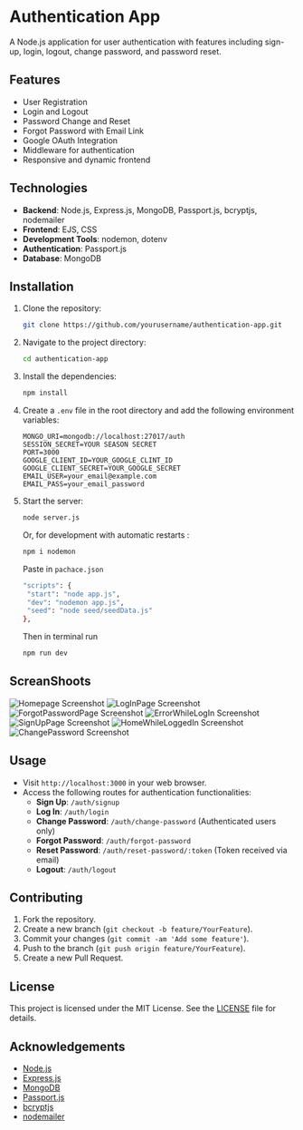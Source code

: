 # Authentication App

A Node.js application for user authentication with features including sign-up, login, logout, change password, and password reset.

## Features

- User Registration
- Login and Logout
- Password Change and Reset
- Forgot Password with Email Link
- Google OAuth Integration
- Middleware for authentication
- Responsive and dynamic frontend

## Technologies

- **Backend**: Node.js, Express.js, MongoDB, Passport.js, bcryptjs, nodemailer
- **Frontend**: EJS, CSS
- **Development Tools**: nodemon, dotenv
- **Authentication**: Passport.js
- **Database**: MongoDB

## Installation

1. Clone the repository:

   ```bash
   git clone https://github.com/yourusername/authentication-app.git
   ```

2. Navigate to the project directory:

   ```bash
   cd authentication-app
   ```

3. Install the dependencies:

   ```bash
   npm install
   ```

4. Create a `.env` file in the root directory and add the following environment variables:

   ```env
   MONGO_URI=mongodb://localhost:27017/auth
   SESSION_SECRET=YOUR SEASON SECRET
   PORT=3000
   GOOGLE_CLIENT_ID=YOUR_GOOGLE_CLINT_ID
   GOOGLE_CLIENT_SECRET=YOUR_GOOGLE_SECRET
   EMAIL_USER=your_email@example.com
   EMAIL_PASS=your_email_password
   ```

5. Start the server:

   ```bash
   node server.js
   ```

   Or, for development with automatic restarts :

   ```bash
   npm i nodemon
   ```

   Paste in `pachace.json`

   ```bash
   "scripts": {
    "start": "node app.js",
    "dev": "nodemon app.js",
    "seed": "node seed/seedData.js"
   },
   ```

   Then in terminal run

   ```bash
   npm run dev
   ```

## ScreanShoots

![Homepage Screenshot](public/assets/home.png)
![LogInPage Screenshot](public/assets/Loginpage.png)
![ForgotPasswordPage Screenshot](public/assets/forgorpass.png)
![ErrorWhileLogIn Screenshot](public/assets/loginerror.png)
![SignUpPage Screenshot](public/assets/signup.png)
![HomeWhileLoggedIn Screenshot](public/assets/userhome.png)
![ChangePassword Screenshot](public/assets/changepassword.png)

## Usage

- Visit `http://localhost:3000` in your web browser.
- Access the following routes for authentication functionalities:
  - **Sign Up**: `/auth/signup`
  - **Log In**: `/auth/login`
  - **Change Password**: `/auth/change-password` (Authenticated users only)
  - **Forgot Password**: `/auth/forgot-password`
  - **Reset Password**: `/auth/reset-password/:token` (Token received via email)
  - **Logout**: `/auth/logout`

## Contributing

1. Fork the repository.
2. Create a new branch (`git checkout -b feature/YourFeature`).
3. Commit your changes (`git commit -am 'Add some feature'`).
4. Push to the branch (`git push origin feature/YourFeature`).
5. Create a new Pull Request.

## License

This project is licensed under the MIT License. See the [LICENSE](LICENSE) file for details.

## Acknowledgements

- [Node.js](https://nodejs.org/)
- [Express.js](https://expressjs.com/)
- [MongoDB](https://www.mongodb.com/)
- [Passport.js](http://www.passportjs.org/)
- [bcryptjs](https://github.com/dcodeIO/bcrypt.js)
- [nodemailer](https://nodemailer.com/)
